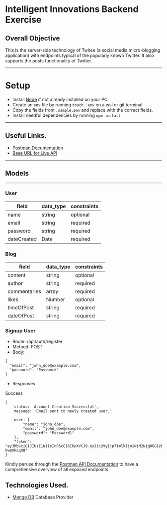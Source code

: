 # Intelligent Innovations Backend Exercise

## Overall Objective

This is the server-side technology of Twitee (a social media micro-blogging application) with endpoints typical of the popularly known Twitter. It also supports the posts functionality of Twitter.

---

# Setup

- Install [Node](https://nodejs.org/en/download/) if not already installed on your PC.
- Create an `env` file by running `touch .env` on a wsl or git terminal.
- Copy the fields from `.sample.env` and replace with the correct fields.
- Install needful dependencies by running `npm install`

---

## Useful Links.

- [Postman Documentation](https://documenter.getpostman.com/view/15118089/UyrGCuYQ)
- [Base URL for Live API](https://intelligent-innovations.onrender.com/)

---

## Models

---

### User

| field       | data_type | constraints |
| ----------- | --------- | ----------- |
| name        | string    | optional    |
| email       | string    | required    |
| password    | string    | required    |
| dateCreated | Date      | required    |

### Blog

| field        | data_type | constraints |
| ------------ | --------- | ----------- |
| content      | string    | optional    |
| author       | string    | required    |
| commentaries | array     | required    |
| likes        | Number    | optional    |
| timeOfPost   | string    | required    |
| dateOfPost   | string    | required    |

### Signup User

- Route: /api/auth/register
- Method: POST
- Body:

```
{
  "email": "john_doe@example.com",
  "password": "Password"
}
```

- Responses

Success

```
{
    status: 'Account Creation Successful',
    message: 'Email sent to newly created user.'

    user: {
        "name": "john_doe",
        "email": "john_doe@example.com",
        "password": "Password1"
    },
    "token": "eyJhbGciOiJIUzI1NiIsInR5cCI6IkpXVCJ9.eyJ1c2VyIjp7ImlkIjoiNjM2Njg0OGIzNGQ4OTIzYjA1NjM5NjJkIiwiZW1haWwiOiJheW9sdXdhbWlyYWNsZUBnbWFpbC5jb20ifSwiaWF0IjoxNjY3NjYyOTg5LCJleHAiOjE2Njc2NjY1ODl9.YPoI35Y5oJqdmIRBTWOm8scFR7sDDhCav-Fw8VFaqX8"
}
```

Kindly peruse through the [Postman API Documentation](https://documenter.getpostman.com/view/15118089/UyrGCuYQ) to have a comprehensive overview of all exposed endpoints.

## Technologies Used.

- [Mongo DB](https://account.mongodb.com/account/login?n=%2Fv2%2F6051c58edfe30d503cc47b3f&nextHash=%23clusters) Database Provider
